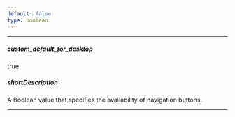 ```yaml
---
default: false
type: boolean
---
```

---
##### custom_default_for_desktop
true

##### shortDescription
A Boolean value that specifies the availability of navigation buttons.

---
